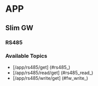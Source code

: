 
# APP

## Slim GW

### RS485

### Available Topics

- [/app/rs485/get] (#rs485_)
- [/app/rs485/read/get] (#rs485_read_)
- [/app/rs485/write/get] (#fw_write_)
